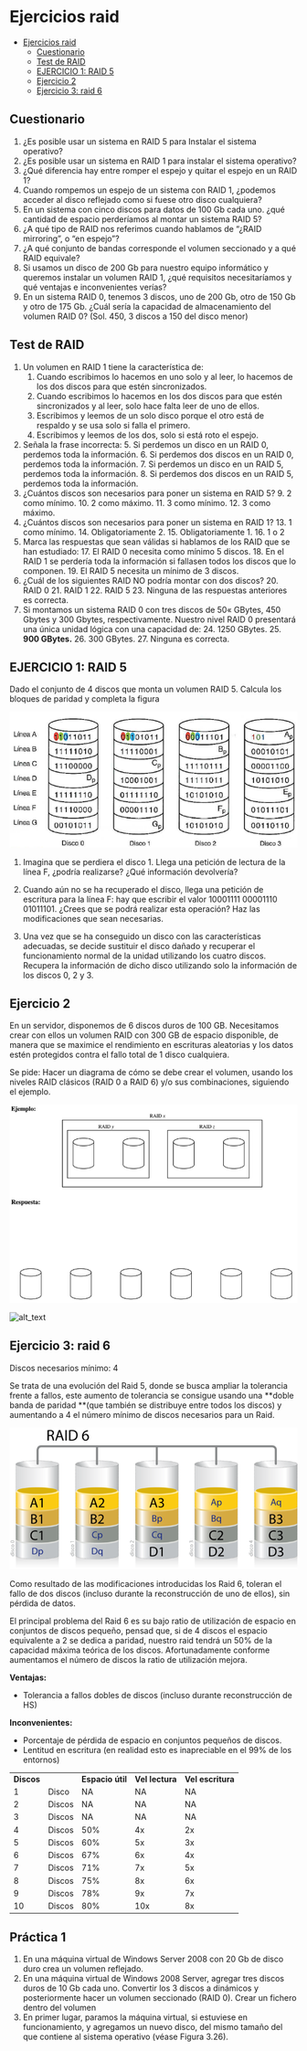 # Ejercicios raid

- [Ejercicios raid](#ejercicios-raid)
  - [Cuestionario](#cuestionario)
  - [Test de RAID](#test-de-raid)
  - [EJERCICIO 1: RAID 5](#ejercicio-1-raid-5)
  - [Ejercicio 2](#ejercicio-2)
  - [Ejercicio 3: raid 6](#ejercicio-3-raid-6)

## Cuestionario

1. ¿Es posible usar un sistema en RAID 5 para Instalar el sistema operativo?
2. ¿Es posible usar un sistema en RAID 1 para instalar el sistema operativo?
3. ¿Qué diferencia hay entre romper el espejo y quitar el espejo en un RAID 1?
4. Cuando rompemos un espejo de un sistema con RAID 1, ¿podemos acceder al disco reflejado como si fuese otro disco cualquiera?
5. En un sistema con cinco discos para datos de 100 Gb cada uno. ¿qué cantidad de espacio perderíamos al montar un sistema RAID 5?
6. ¿A qué tipo de RAID nos referimos cuando hablamos de “¿RAID mirroring”, o “en espejo”?
7. ¿A qué conjunto de bandas corresponde el volumen seccionado y a qué RAID equivale?
8. Si usamos un disco de 200 Gb para nuestro equipo informático y queremos instalar un volumen RAID 1, ¿qué requisitos necesitaríamos y qué ventajas e inconvenientes verías?
9. En un sistema RAID 0, tenemos 3 discos, uno de 200 Gb, otro de 150 Gb y otro de 175 Gb. ¿Cuál sería la capacidad de almacenamiento del volumen RAID 0? (Sol. 450, 3 discos a 150 del disco menor)

## Test de RAID

1. Un volumen en RAID 1 tiene la característica de:
    1. Cuando escribimos lo hacemos en uno solo y al leer, lo hacemos de los dos discos para que estén sincronizados.
    2. Cuando escribimos lo hacemos en los dos discos para que estén sincronizados y al leer, solo hace falta leer de uno de ellos.
    3. Escribimos y leemos de un solo disco porque el otro está de respaldo y se usa solo si falla el primero.
    4. Escribimos y leemos de los dos, solo si está roto el espejo.
2. Señala la frase incorrecta:
    5. Si perdemos un disco en un RAID 0, perdemos toda la información.
    6. Si perdemos dos discos en un RAID 0, perdemos toda la información.
    7. Si perdemos un disco en un RAID 5, perdemos toda la información.
    8. Si perdemos dos discos en un RAID 5, perdemos toda la información.
3. ¿Cuántos discos son necesarios para poner un sistema en RAID 5?
    9. 2 como mínimo.
    10. 2 como máximo.
    11. 3 como mínimo.
    12. 3 como máximo.
4. ¿Cuántos discos son necesarios para poner un sistema en RAID 1?
    13. 1 como mínimo.
    14. Obligatoriamente 2.
    15. Obligatoriamente 1.
    16. 1 o 2
5. Marca las respuestas que sean válidas si hablamos de los RAID que se han estudiado:
    17. El RAID 0 necesita como mínimo 5 discos.
    18. En el RAID 1 se perdería toda la información si fallasen todos los discos que lo componen.
    19. El RAID 5 necesita un mínimo de 3 discos.
6. ¿Cuál de los siguientes RAID NO podría montar con dos discos?
    20. RAID 0
    21. RAID 1
    22. RAID 5
    23. Ninguna de las respuestas anteriores es correcta.
7. Si montamos un sistema RAID 0 con tres discos de 50« GBytes, 450 Gbytes y 300 Gbytes, respectivamente. Nuestro nivel RAID 0 presentará una única unidad lógica con una capacidad de:
    24. 1250 GBytes.
    25. **900 GBytes.**
    26. 300 GBytes.
    27. Ninguna es correcta.
    
## EJERCICIO 1: RAID 5

Dado el conjunto de 4 discos que monta un volumen RAID 5. Calcula los bloques de paridad y completa la figura

![alt_text](img/ejercicio1.png)

1. Imagina que se perdiera el disco 1. Llega una petición de lectura de la línea F, ¿podría realizarse? ¿Qué información devolvería?

2. Cuando aún no se ha recuperado el disco, llega una petición de escritura para la línea F: hay que escribir el valor 10001111 00001110 01011101. ¿Crees que se podrá realizar esta operación? Haz las modificaciones que sean necesarias.

3. Una vez que se ha conseguido un disco con las características adecuadas, se decide sustituir el disco dañado y recuperar el funcionamiento normal de la unidad utilizando los cuatro discos. Recupera la información de dicho disco utilizando solo la información de los discos 0, 2 y 3.
    
## Ejercicio 2

En un servidor, disponemos de 6 discos duros de 100 GB. Necesitamos crear con ellos un volumen RAID con 300 GB de espacio disponible, de manera que se maximice el rendimiento en escrituras aleatorias y los datos estén protegidos contra el fallo total de 1 disco cualquiera. 

Se pide: Hacer un diagrama de cómo se debe crear el volumen, usando los niveles RAID clásicos (RAID  0 a RAID 6) y/o sus combinaciones, siguiendo el ejemplo.

![alt_text](img/ejercicio2-1.png "image_tooltip")

![alt_text](images/ejercicio2-2.png "image_tooltip")

## Ejercicio 3: raid 6

Discos necesarios mínimo: 4

Se trata de una evolución del Raid 5, donde se busca ampliar la tolerancia frente a fallos, este aumento de tolerancia se consigue usando una **doble banda de paridad **(que también se distribuye entre todos los discos) y aumentando a 4 el número mínimo de discos necesarios para un Raid.


![alt_text](img/ejercicio3.png)

Como resultado de las modificaciones introducidas los Raid 6, toleran el fallo de dos discos (incluso durante la reconstrucción de uno de ellos), sin pérdida de datos.

El principal problema del Raid 6 es su bajo ratio de utilización de espacio en conjuntos de discos pequeño, pensad que, si de 4 discos el espacio equivalente a 2 se dedica a paridad, nuestro raid tendrá un 50% de la capacidad máxima teórica de los discos. Afortunadamente conforme aumentamos el número de discos la ratio de utilización mejora.

**Ventajas:**



*   Tolerancia a fallos dobles de discos (incluso durante reconstrucción de HS)

**Inconvenientes:**



*   Porcentaje de pérdida de espacio en conjuntos pequeños de discos.
*   Lentitud en escritura (en realidad esto es inapreciable en el 99% de los entornos)

<table>
  <tr>
   <td>
<strong>Discos</strong>
   </td>
   <td>
   </td>
   <td><strong>Espacio útil</strong>
   </td>
   <td><strong>Vel lectura</strong>
   </td>
   <td><strong>Vel escritura</strong>
   </td>
  </tr>
  <tr>
   <td>1
   </td>
   <td>Disco
   </td>
   <td>NA
   </td>
   <td>NA
   </td>
   <td>NA
   </td>
  </tr>
  <tr>
   <td>2
   </td>
   <td>Discos
   </td>
   <td>NA
   </td>
   <td>NA
   </td>
   <td>NA
   </td>
  </tr>
  <tr>
   <td>3
   </td>
   <td>Discos
   </td>
   <td>NA
   </td>
   <td>NA
   </td>
   <td>NA
   </td>
  </tr>
  <tr>
   <td>4
   </td>
   <td>Discos
   </td>
   <td>50%
   </td>
   <td>4x
   </td>
   <td>2x
   </td>
  </tr>
  <tr>
   <td>5
   </td>
   <td>Discos
   </td>
   <td>60%
   </td>
   <td>5x
   </td>
   <td>3x
   </td>
  </tr>
  <tr>
   <td>6
   </td>
   <td>Discos
   </td>
   <td>67%
   </td>
   <td>6x
   </td>
   <td>4x
   </td>
  </tr>
  <tr>
   <td>7
   </td>
   <td>Discos
   </td>
   <td>71%
   </td>
   <td>7x
   </td>
   <td>5x
   </td>
  </tr>
  <tr>
   <td>8
   </td>
   <td>Discos
   </td>
   <td>75%
   </td>
   <td>8x
   </td>
   <td>6x
   </td>
  </tr>
  <tr>
   <td>9
   </td>
   <td>Discos
   </td>
   <td>78%
   </td>
   <td>9x
   </td>
   <td>7x
   </td>
  </tr>
  <tr>
   <td>10
   </td>
   <td>Discos
   </td>
   <td>80%
   </td>
   <td>10x
   </td>
   <td>8x
   </td>
  </tr>
</table>

## Práctica 1

1. En una máquina virtual de Windows Server 2008 con 20 Gb de disco duro crea un volumen reflejado.
2. En una máquina virtual de Windows 2008 Server, agregar tres discos duros de 10 Gb cada uno. Convertir los 3 discos a dinámicos y posteriormente hacer un volumen seccionado (RAID 0). Crear un fichero dentro del volumen
3. En primer lugar, paramos la máquina virtual, si estuviese en funcionamiento, y agregamos un nuevo disco, del mismo tamaño del que contiene al sistema operativo (véase Figura 3.26).

